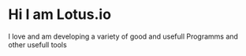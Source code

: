 #                Hi I am Lotus.io
I love and am developing a variety of good and usefull Programms and other usefull tools
